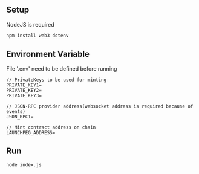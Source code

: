 ## Setup

NodeJS is required

```
npm install web3 dotenv
```

## Environment Variable

File '.env' need to be defined before running

```
// PrivateKeys to be used for minting
PRIVATE_KEY1=
PRIVATE_KEY2=
PRIVATE_KEY3=

// JSON-RPC provider address(websocket address is required because of events)
JSON_RPC1=

// Mint contract address on chain
LAUNCHPEG_ADDRESS=
```

## Run

```
node index.js
```
